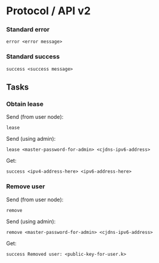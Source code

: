 # Protocol / API v2

### Standard error
```
error <error message>
```

### Standard success
```
success <success message>
```

## Tasks

### Obtain lease

Send (from user node):
```
lease
```

Send (using admin):
```
lease <master-password-for-admin> <cjdns-ipv6-address>
```

Get:
```
success <ipv4-address-here> <ipv6-address-here>
```

### Remove user

Send (from user node):
```
remove
```

Send (using admin):
```
remove <master-password-for-admin> <cjdns-ipv6-address>
```

Get:
```
success Removed user: <public-key-for-user.k>
```
